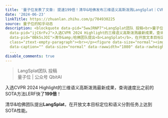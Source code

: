 ```yaml
---
title: '量子位发表了文章: 提速199倍！清华&哈佛发布三维语义高斯泼溅LangSplat｜CVPR‘24 Highlight'
date: '2024-06-23'
linkTitle: https://zhuanlan.zhihu.com/p/704930225
source: 量子位的知乎动态
description: <blockquote data-pid="5wwJRNP7">LangSplat团队 投稿<br>量子位 | 公众号 QbitAI</blockquote><p
  data-pid="ijC6rFvJ">入选CVPR 2024 Highlight的三维语义高斯泼溅最新成果，查询速度比之前的SOTA方法LERF快了<b>199倍</b>！</p><p
  data-pid="0Bk5sJOI">清华&amp;哈佛团队提出<b>LangSplat</b>，在开放文本目标定位和语义分割任务上达到SOTA性能。</p><p
  class="ztext-empty-paragraph"><br></p><figure data-size="normal"><img src="https://pic4.zhimg.com/v2-7bc26b91786b16128a4ddf20b53d2d8f.jpg"
  data-caption="" data-size="normal" data-rawwidth="1080" data-rawheight="285" class="origin_image
  ...
disable_comments: true
---
```

<blockquote data-pid="5wwJRNP7">LangSplat团队 投稿<br>量子位 | 公众号 QbitAI</blockquote><p data-pid="ijC6rFvJ">入选CVPR 2024 Highlight的三维语义高斯泼溅最新成果，查询速度比之前的SOTA方法LERF快了<b>199倍</b>！</p><p data-pid="0Bk5sJOI">清华&amp;哈佛团队提出<b>LangSplat</b>，在开放文本目标定位和语义分割任务上达到SOTA性能。</p><p class="ztext-empty-paragraph"><br></p><figure data-size="normal"><img src="https://pic4.zhimg.com/v2-7bc26b91786b16128a4ddf20b53d2d8f.jpg" data-caption="" data-size="normal" data-rawwidth="1080" data-rawheight="285" class="origin_image ...